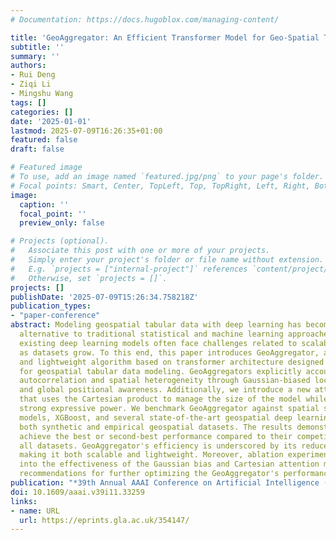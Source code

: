 ```yaml
---
# Documentation: https://docs.hugoblox.com/managing-content/

title: 'GeoAggregator: An Efficient Transformer Model for Geo-Spatial Tabular Data'
subtitle: ''
summary: ''
authors:
- Rui Deng
- Ziqi Li
- Mingshu Wang
tags: []
categories: []
date: '2025-01-01'
lastmod: 2025-07-09T16:26:35+01:00
featured: false
draft: false

# Featured image
# To use, add an image named `featured.jpg/png` to your page's folder.
# Focal points: Smart, Center, TopLeft, Top, TopRight, Left, Right, BottomLeft, Bottom, BottomRight.
image:
  caption: ''
  focal_point: ''
  preview_only: false

# Projects (optional).
#   Associate this post with one or more of your projects.
#   Simply enter your project's folder or file name without extension.
#   E.g. `projects = ["internal-project"]` references `content/project/deep-learning/index.md`.
#   Otherwise, set `projects = []`.
projects: []
publishDate: '2025-07-09T15:26:34.758218Z'
publication_types:
- "paper-conference"
abstract: Modeling geospatial tabular data with deep learning has become a promising
  alternative to traditional statistical and machine learning approaches. However,
  existing deep learning models often face challenges related to scalability and flexibility
  as datasets grow. To this end, this paper introduces GeoAggregator, an efficient
  and lightweight algorithm based on transformer architecture designed specifically
  for geospatial tabular data modeling. GeoAggregators explicitly account for spatial
  autocorrelation and spatial heterogeneity through Gaussian-biased local attention
  and global positional awareness. Additionally, we introduce a new attention mechanism
  that uses the Cartesian product to manage the size of the model while maintaining
  strong expressive power. We benchmark GeoAggregator against spatial statistical
  models, XGBoost, and several state-of-the-art geospatial deep learning methods using
  both synthetic and empirical geospatial datasets. The results demonstrate that GeoAggregators
  achieve the best or second-best performance compared to their competitors on nearly
  all datasets. GeoAggregator's efficiency is underscored by its reduced model size,
  making it both scalable and lightweight. Moreover, ablation experiments offer insights
  into the effectiveness of the Gaussian bias and Cartesian attention mechanism, providing
  recommendations for further optimizing the GeoAggregator's performance.
publication: "*39th Annual AAAI Conference on Artificial Intelligence (AAAI'25)*, (pp. 11572–11580). AAAI Press. https://doi.org/10.1609/aaai.v39i11.33259"
doi: 10.1609/aaai.v39i11.33259
links:
- name: URL
  url: https://eprints.gla.ac.uk/354147/
---
```

